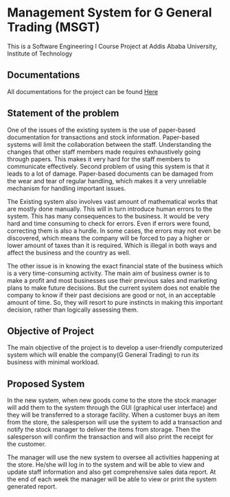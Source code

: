 
# Management System for G General Trading (MSGT)

This is a Software Engineering I Course Project at Addis Ababa University, Institute of Technology

## Documentations
All documentations for the project can be found [Here](https://github.com/GeadManagementSystem/MSGT/tree/master/public/Documentations)

## Statement of the problem

One of the issues of the existing system is the use of paper-based documentation for transactions and stock
information. Paper-based systems will limit the collaboration between the staff. Understanding the changes
that other staff members made requires exhaustively going through papers. This makes it very hard for the staff
members to communicate effectively.
Second problem of using this system is that it leads to a lot of damage. Paper-based documents can be damaged
from the wear and tear of regular handling, which makes it a very unreliable mechanism for handling important
issues.

The Existing system also involves vast amount of mathematical works that are mostly done manually. This
will in turn introduce human errors to the system. This has many consequences to the business. It would be
very hard and time consuming to check for errors. Even if errors were found, correcting them is also a hurdle.
In some cases, the errors may not even be discovered, which means the company will be forced to pay a higher
or lower amount of taxes than it is required. Which is illegal in both ways and affect the business and the
country as well.

The other issue is in knowing the exact financial state of the business which is a very time-consuming activity.
The main aim of business owner is to make a profit and most businesses use their previous sales and marketing
plans to make future decisions. But the current system does not enable the company to know if their past
decisions are good or not, in an acceptable amount of time. So, they will resort to pure instincts in making this
important decision, rather than logically assessing them.

## Objective of Project

The main objective of the project is to develop a user-friendly computerized system which will enable
the company(G General Trading) to run its business with minimal workload.

## Proposed System

In the new system, when new goods come to the store the stock manager will add them to the system through
the GUI (graphical user interface) and they will be transferred to a storage facility. When a customer buys an
item from the store, the salesperson will use the system to add a transaction and notify the stock manager to
deliver the items from storage. Then the salesperson will confirm the transaction and will also print the receipt
for the customer.

The manager will use the new system to oversee all activities happening at the store. He/she will log in to the
system and will be able to view and update staff information and also get comprehensive sales data report. At
the end of each week the manager will be able to view or print the system generated report.
